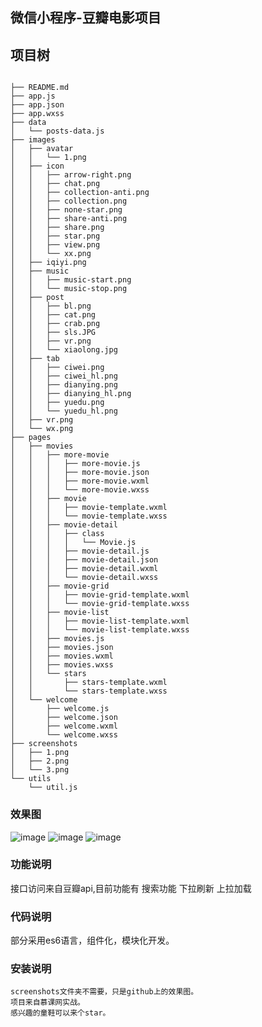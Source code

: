 ## 微信小程序-豆瓣电影项目
## 项目树

```

├── README.md
├── app.js
├── app.json
├── app.wxss
├── data
│   └── posts-data.js
├── images
│   ├── avatar
│   │   └── 1.png
│   ├── icon
│   │   ├── arrow-right.png
│   │   ├── chat.png
│   │   ├── collection-anti.png
│   │   ├── collection.png
│   │   ├── none-star.png
│   │   ├── share-anti.png
│   │   ├── share.png
│   │   ├── star.png
│   │   ├── view.png
│   │   └── xx.png
│   ├── iqiyi.png
│   ├── music
│   │   ├── music-start.png
│   │   └── music-stop.png
│   ├── post
│   │   ├── bl.png
│   │   ├── cat.png
│   │   ├── crab.png
│   │   ├── sls.JPG
│   │   ├── vr.png
│   │   └── xiaolong.jpg
│   ├── tab
│   │   ├── ciwei.png
│   │   ├── ciwei_hl.png
│   │   ├── dianying.png
│   │   ├── dianying_hl.png
│   │   ├── yuedu.png
│   │   └── yuedu_hl.png
│   ├── vr.png
│   └── wx.png
├── pages
│   ├── movies
│   │   ├── more-movie
│   │   │   ├── more-movie.js
│   │   │   ├── more-movie.json
│   │   │   ├── more-movie.wxml
│   │   │   └── more-movie.wxss
│   │   ├── movie
│   │   │   ├── movie-template.wxml
│   │   │   └── movie-template.wxss
│   │   ├── movie-detail
│   │   │   ├── class
│   │   │   │   └── Movie.js
│   │   │   ├── movie-detail.js
│   │   │   ├── movie-detail.json
│   │   │   ├── movie-detail.wxml
│   │   │   └── movie-detail.wxss
│   │   ├── movie-grid
│   │   │   ├── movie-grid-template.wxml
│   │   │   └── movie-grid-template.wxss
│   │   ├── movie-list
│   │   │   ├── movie-list-template.wxml
│   │   │   └── movie-list-template.wxss
│   │   ├── movies.js
│   │   ├── movies.json
│   │   ├── movies.wxml
│   │   ├── movies.wxss
│   │   └── stars
│   │       ├── stars-template.wxml
│   │       └── stars-template.wxss
│   └── welcome
│       ├── welcome.js
│       ├── welcome.json
│       ├── welcome.wxml
│       └── welcome.wxss
├── screenshots
│   ├── 1.png
│   ├── 2.png
│   └── 3.png
└── utils
    └── util.js
```
### 效果图
![image](https://github.com/songhaoreact/weixin/blob/master/screenshots/1.png)
![image](https://github.com/songhaoreact/weixin/blob/master/screenshots/2.png)
![image](https://github.com/songhaoreact/weixin/blob/master/screenshots/3.png)
### 功能说明
接口访问来自豆瓣api,目前功能有
搜索功能
下拉刷新
上拉加载
### 代码说明
部分采用es6语言，组件化，模块化开发。
### 安装说明

```
screenshots文件夹不需要，只是github上的效果图。
项目来自慕课网实战。
感兴趣的童鞋可以来个star。
```
